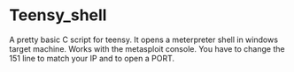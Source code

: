 # Teensy_shell
A pretty basic C script for teensy. 
It opens a meterpreter shell in windows target machine. Works with the metasploit console.
You have to change the 151 line to match your IP and to open a PORT.
